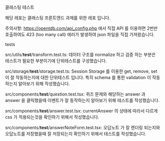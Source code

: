 클래스팅 테스트

해당 레포는 클래스팅 프론트엔드 과제를 위한 레포 입니다.

주의사항: https://opentdb.com/api_config.php 에서 직접 API 를 이용하면 2번만 호출하여도 423 (too many call) 에러가 발생하여 json 파일을 직접 가져왔습니다.



tests

src/utils/__test__/transform.test.ts: 데이터 구조를 normalize 하고 검증 하는 부분은 테스트가 필요한 부분이기에 단위테스트를 구성했습니다.

src/storage/__test__/storage.test.ts: Session Storage 를 이용한 get, remove, set 이 잘 작동하는지에 대한 단위테스트 입니다. 특히 schema 를 통한 validation 이 작동하는지 알아보기 위해 작성했습니다.

src/components/__test__/question.test.tsx: 퀴즈 문제와 해당하는 answer 과 answer 을 클릭했을때 이벤트가 잘 동작하는지 알아보기 위해 테스트를 작성했습니다.

src/components/__test__/answer.test.tsx: currentAnswer 의 상태에 따라서 다르게 css 가 적용되는것을 확인하기 위해서 작성했습니다.

src/components/__test__/answerNoteForm.test.tsx: 오답노트 가 잘 렌더링 되는지와 오답노트를 저장했을때 잘 저장되는지 확인하기 위해서 테스트를 작성했습니다.